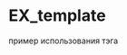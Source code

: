 # EX_template
пример использования тэга <template> для построения "модалього" окна и меню , открывающихся
по правой кнопке мыши
